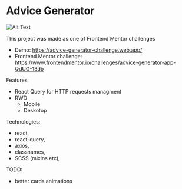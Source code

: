 
# Advice Generator

![Alt Text](https://media.giphy.com/media/SlPU01RyybD1K0cLN9/giphy.gif)

This project was made as one of Frontend Mentor challenges
- Demo: https://advice-generator-challenge.web.app/
- Frontend Mentor challenge: https://www.frontendmentor.io/challenges/advice-generator-app-QdUG-13db

Features: 
- React Query for HTTP requests managment 
- RWD
    - Mobile
    - Deskotop

Technologies: 
- react, 
- react-query,
- axios, 
- classnames,
- SCSS (mixins etc),

TODO: 
- better cards animations